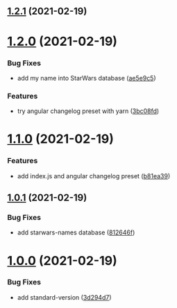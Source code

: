 ## [1.2.1](https://github.com/alebak/starwars-name/compare/v1.2.0...v1.2.1) (2021-02-19)



# [1.2.0](https://github.com/alebak/starwars-name/compare/v1.1.0...v1.2.0) (2021-02-19)


### Bug Fixes

* add my name into StarWars database ([ae5e9c5](https://github.com/alebak/starwars-name/commit/ae5e9c57da281993ffc9aae8369209af684c0f7d))


### Features

* try angular changelog preset with yarn ([3bc08fd](https://github.com/alebak/starwars-name/commit/3bc08fd4d9882ffa42521670f938876e09564bb7))



# [1.1.0](https://github.com/alebak/starwars-name/compare/v1.0.1...v1.1.0) (2021-02-19)


### Features

* add index.js and angular changelog preset ([b81ea39](https://github.com/alebak/starwars-name/commit/b81ea390bfe353146df908ce3822d7b706ff504b))



## [1.0.1](https://github.com/alebak/starwars-name/compare/v1.0.0...v1.0.1) (2021-02-19)


### Bug Fixes

* add starwars-names database ([812646f](https://github.com/alebak/starwars-name/commit/812646f980450daff725cd0b630efe82c2f14b90))



# [1.0.0](https://github.com/alebak/starwars-name/compare/3d294d742eeae97947b24627388b2586043cdce9...v1.0.0) (2021-02-19)


### Bug Fixes

* add standard-version ([3d294d7](https://github.com/alebak/starwars-name/commit/3d294d742eeae97947b24627388b2586043cdce9))



